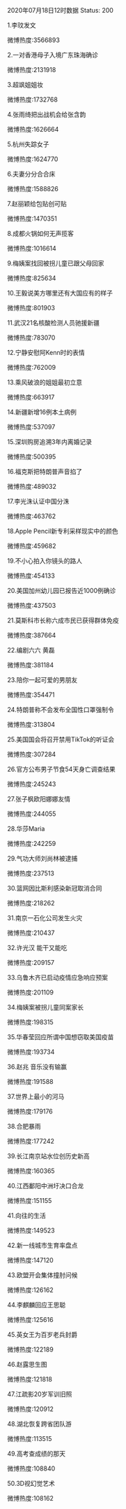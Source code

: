 2020年07月18日12时数据
Status: 200

1.李玟发文

微博热度:3566893

2.一对香港母子入境广东珠海确诊

微博热度:2131918

3.超飒姐姐妆

微博热度:1732768

4.张雨绮把出战机会给张含韵

微博热度:1626664

5.杭州失踪女子

微博热度:1624770

6.夫妻分分合合床

微博热度:1588826

7.赵丽颖给包贴创可贴

微博热度:1470351

8.成都火锅如何无声揽客

微博热度:1016614

9.梅姨案找回被拐儿童已跟父母回家

微博热度:825634

10.王毅说美方哪里还有大国应有的样子

微博热度:801903

11.武汉21名核酸检测人员驰援新疆

微博热度:783070

12.宁静安慰阿Kenn时的表情

微博热度:762009

13.乘风破浪的姐姐最初立意

微博热度:663917

14.新疆新增16例本土病例

微博热度:537097

15.深圳购房追溯3年内离婚记录

微博热度:500395

16.福克斯把特朗普声音掐了

微博热度:489032

17.李光洙认证中国分洙

微博热度:463762

18.Apple Pencil新专利采样现实中的颜色

微博热度:459682

19.不小心拍入你镜头的路人

微博热度:454133

20.美国加州幼儿园已报告近1000例确诊

微博热度:437503

21.莫斯科市长称六成市民已获得群体免疫

微博热度:387664

22.编剧六六 黄磊

微博热度:381184

23.陪你一起可爱的男朋友

微博热度:354471

24.特朗普称不会发布全国性口罩强制令

微博热度:313804

25.美国国会将召开禁用TikTok的听证会

微博热度:307284

26.官方公布男子节食54天身亡调查结果

微博热度:245243

27.张子枫欧阳娜娜友情

微博热度:244055

28.华莎Maria

微博热度:242259

29.气功大师刘尚林被逮捕

微博热度:237513

30.篮网因比斯利感染新冠取消合同

微博热度:218262

31.南京一石化公司发生火灾

微博热度:210437

32.许光汉 能干又能吃

微博热度:209157

33.乌鲁木齐已启动疫情应急响应预案

微博热度:201109

34.梅姨案被拐儿童同案家长

微博热度:198315

35.华春莹回应所谓中国想窃取美国疫苗

微博热度:193734

36.赵兆 音乐没有输赢

微博热度:191588

37.世界上最小的河马

微博热度:179176

38.合肥暴雨

微博热度:177242

39.长江南京站水位创历史新高

微博热度:160365

40.江西鄱阳中洲圩决口合龙

微博热度:151155

41.向往的生活

微博热度:149523

42.新一线城市生育率盘点

微博热度:147120

43.欧盟开会集体撞肘问候

微博热度:126162

44.李麒麟回应王思聪

微博热度:125616

45.英女王为百岁老兵封爵

微博热度:122189

46.赵露思生图

微博热度:121818

47.江疏影20岁军训旧照

微博热度:120912

48.湖北恢复跨省团队游

微博热度:113515

49.高考查成绩的那天

微博热度:108840

50.3D视幻觉艺术

微博热度:108162

